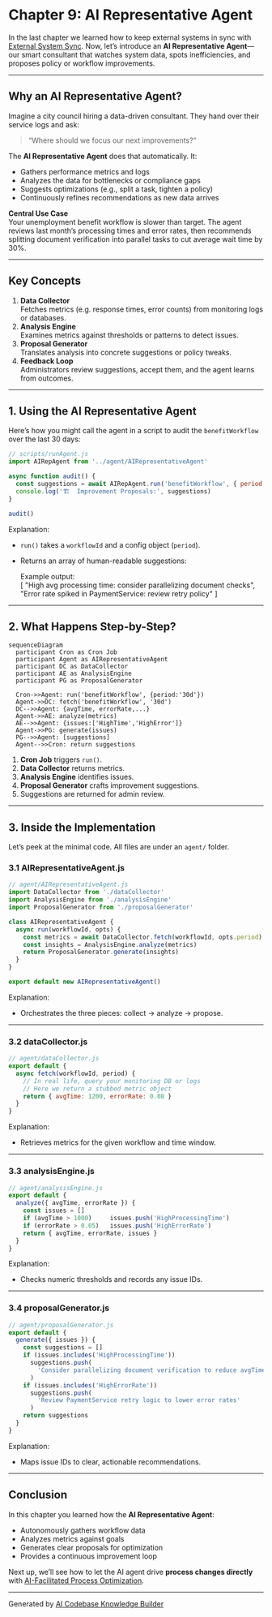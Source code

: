 # Chapter 9: AI Representative Agent

In the last chapter we learned how to keep external systems in sync with [External System Sync](08_external_system_sync_.md). Now, let’s introduce an **AI Representative Agent**—our smart consultant that watches system data, spots inefficiencies, and proposes policy or workflow improvements.

---

## Why an AI Representative Agent?

Imagine a city council hiring a data-driven consultant. They hand over their service logs and ask:

> “Where should we focus our next improvements?”

The **AI Representative Agent** does that automatically. It:

- Gathers performance metrics and logs  
- Analyzes the data for bottlenecks or compliance gaps  
- Suggests optimizations (e.g., split a task, tighten a policy)  
- Continuously refines recommendations as new data arrives  

**Central Use Case**  
Your unemployment benefit workflow is slower than target. The agent reviews last month’s processing times and error rates, then recommends splitting document verification into parallel tasks to cut average wait time by 30%.

---

## Key Concepts

1. **Data Collector**  
   Fetches metrics (e.g. response times, error counts) from monitoring logs or databases.  
2. **Analysis Engine**  
   Examines metrics against thresholds or patterns to detect issues.  
3. **Proposal Generator**  
   Translates analysis into concrete suggestions or policy tweaks.  
4. **Feedback Loop**  
   Administrators review suggestions, accept them, and the agent learns from outcomes.

---

## 1. Using the AI Representative Agent

Here’s how you might call the agent in a script to audit the `benefitWorkflow` over the last 30 days:

```js
// scripts/runAgent.js
import AIRepAgent from '../agent/AIRepresentativeAgent'

async function audit() {
  const suggestions = await AIRepAgent.run('benefitWorkflow', { period: '30d' })
  console.log('🏗️  Improvement Proposals:', suggestions)
}

audit()
```

Explanation:  
- `run()` takes a `workflowId` and a config object (`period`).  
- Returns an array of human-readable suggestions:

  Example output:  
  [
    "High avg processing time: consider parallelizing document checks",
    "Error rate spiked in PaymentService: review retry policy"
  ]

---

## 2. What Happens Step-by-Step?

```mermaid
sequenceDiagram
  participant Cron as Cron Job
  participant Agent as AIRepresentativeAgent
  participant DC as DataCollector
  participant AE as AnalysisEngine
  participant PG as ProposalGenerator

  Cron->>Agent: run('benefitWorkflow', {period:'30d'})
  Agent->>DC: fetch('benefitWorkflow', '30d')
  DC-->>Agent: {avgTime, errorRate,...}
  Agent->>AE: analyze(metrics)
  AE-->>Agent: {issues:['HighTime','HighError']}
  Agent->>PG: generate(issues)
  PG-->>Agent: [suggestions]
  Agent-->>Cron: return suggestions
```

1. **Cron Job** triggers `run()`.  
2. **Data Collector** returns metrics.  
3. **Analysis Engine** identifies issues.  
4. **Proposal Generator** crafts improvement suggestions.  
5. Suggestions are returned for admin review.

---

## 3. Inside the Implementation

Let’s peek at the minimal code. All files are under an `agent/` folder.

### 3.1 AIRepresentativeAgent.js

```js
// agent/AIRepresentativeAgent.js
import DataCollector from './dataCollector'
import AnalysisEngine from './analysisEngine'
import ProposalGenerator from './proposalGenerator'

class AIRepresentativeAgent {
  async run(workflowId, opts) {
    const metrics = await DataCollector.fetch(workflowId, opts.period)
    const insights = AnalysisEngine.analyze(metrics)
    return ProposalGenerator.generate(insights)
  }
}

export default new AIRepresentativeAgent()
```

Explanation:  
- Orchestrates the three pieces: collect → analyze → propose.

---

### 3.2 dataCollector.js

```js
// agent/dataCollector.js
export default {
  async fetch(workflowId, period) {
    // In real life, query your monitoring DB or logs
    // Here we return a stubbed metric object
    return { avgTime: 1200, errorRate: 0.08 }
  }
}
```

Explanation:  
- Retrieves metrics for the given workflow and time window.

---

### 3.3 analysisEngine.js

```js
// agent/analysisEngine.js
export default {
  analyze({ avgTime, errorRate }) {
    const issues = []
    if (avgTime > 1000)     issues.push('HighProcessingTime')
    if (errorRate > 0.05)   issues.push('HighErrorRate')
    return { avgTime, errorRate, issues }
  }
}
```

Explanation:  
- Checks numeric thresholds and records any issue IDs.

---

### 3.4 proposalGenerator.js

```js
// agent/proposalGenerator.js
export default {
  generate({ issues }) {
    const suggestions = []
    if (issues.includes('HighProcessingTime'))
      suggestions.push(
        'Consider parallelizing document verification to reduce avgTime'
      )
    if (issues.includes('HighErrorRate'))
      suggestions.push(
        'Review PaymentService retry logic to lower error rates'
      )
    return suggestions
  }
}
```

Explanation:  
- Maps issue IDs to clear, actionable recommendations.

---

## Conclusion

In this chapter you learned how the **AI Representative Agent**:

- Autonomously gathers workflow data  
- Analyzes metrics against goals  
- Generates clear proposals for optimization  
- Provides a continuous improvement loop  

Next up, we’ll see how to let the AI agent drive **process changes directly** with [AI-Facilitated Process Optimization](10_ai_facilitated_process_optimization_.md).

---

Generated by [AI Codebase Knowledge Builder](https://github.com/The-Pocket/Tutorial-Codebase-Knowledge)